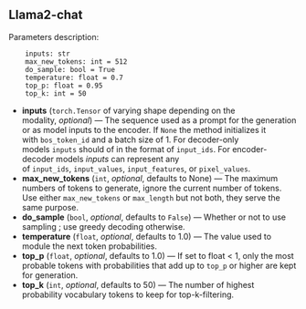 ## **Llama2-chat**


Parameters description:
```
    inputs: str
    max_new_tokens: int = 512
    do_sample: bool = True
    temperature: float = 0.7
    top_p: float = 0.95
    top_k: int = 50
```
- **inputs** (`torch.Tensor` of varying shape depending on the modality, *optional*) — The sequence used as a prompt for the generation or as model inputs to the encoder. If `None` the method initializes it with `bos_token_id` and a batch size of 1. For decoder-only models `inputs` should of in the format of `input_ids`. For encoder-decoder models *inputs* can represent any of `input_ids`, `input_values`, `input_features`, or `pixel_values`.
- **max_new_tokens** (`int`, *optional*, defaults to None) — The maximum numbers of tokens to generate, ignore the current number of tokens. Use either `max_new_tokens` or `max_length` but not both, they serve the same purpose.
- **do_sample** (`bool`, *optional*, defaults to `False`) — Whether or not to use sampling ; use greedy decoding otherwise.
- **temperature** (`float`, *optional*, defaults to 1.0) — The value used to module the next token probabilities.
- **top_p** (`float`, *optional*, defaults to 1.0) — If set to float < 1, only the most probable tokens with probabilities that add up to `top_p` or higher are kept for generation.
- **top_k** (`int`, *optional*, defaults to 50) — The number of highest probability vocabulary tokens to keep for top-k-filtering.
